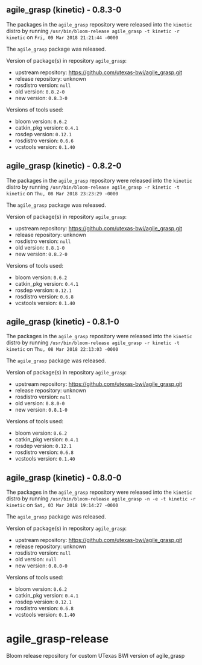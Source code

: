 ## agile_grasp (kinetic) - 0.8.3-0

The packages in the `agile_grasp` repository were released into the `kinetic` distro by running `/usr/bin/bloom-release agile_grasp -t kinetic -r kinetic` on `Fri, 09 Mar 2018 21:21:44 -0000`

The `agile_grasp` package was released.

Version of package(s) in repository `agile_grasp`:

- upstream repository: https://github.com/utexas-bwi/agile_grasp.git
- release repository: unknown
- rosdistro version: `null`
- old version: `0.8.2-0`
- new version: `0.8.3-0`

Versions of tools used:

- bloom version: `0.6.2`
- catkin_pkg version: `0.4.1`
- rosdep version: `0.12.1`
- rosdistro version: `0.6.6`
- vcstools version: `0.1.40`


## agile_grasp (kinetic) - 0.8.2-0

The packages in the `agile_grasp` repository were released into the `kinetic` distro by running `/usr/bin/bloom-release agile_grasp -r kinetic -t kinetic` on `Thu, 08 Mar 2018 23:23:29 -0000`

The `agile_grasp` package was released.

Version of package(s) in repository `agile_grasp`:

- upstream repository: https://github.com/utexas-bwi/agile_grasp.git
- release repository: unknown
- rosdistro version: `null`
- old version: `0.8.1-0`
- new version: `0.8.2-0`

Versions of tools used:

- bloom version: `0.6.2`
- catkin_pkg version: `0.4.1`
- rosdep version: `0.12.1`
- rosdistro version: `0.6.8`
- vcstools version: `0.1.40`


## agile_grasp (kinetic) - 0.8.1-0

The packages in the `agile_grasp` repository were released into the `kinetic` distro by running `/usr/bin/bloom-release agile_grasp -r kinetic -t kinetic` on `Thu, 08 Mar 2018 22:13:03 -0000`

The `agile_grasp` package was released.

Version of package(s) in repository `agile_grasp`:

- upstream repository: https://github.com/utexas-bwi/agile_grasp.git
- release repository: unknown
- rosdistro version: `null`
- old version: `0.8.0-0`
- new version: `0.8.1-0`

Versions of tools used:

- bloom version: `0.6.2`
- catkin_pkg version: `0.4.1`
- rosdep version: `0.12.1`
- rosdistro version: `0.6.8`
- vcstools version: `0.1.40`


## agile_grasp (kinetic) - 0.8.0-0

The packages in the `agile_grasp` repository were released into the `kinetic` distro by running `/usr/bin/bloom-release agile_grasp -n -e -t kinetic -r kinetic` on `Sat, 03 Mar 2018 19:14:27 -0000`

The `agile_grasp` package was released.

Version of package(s) in repository `agile_grasp`:

- upstream repository: https://github.com/utexas-bwi/agile_grasp.git
- release repository: unknown
- rosdistro version: `null`
- old version: `null`
- new version: `0.8.0-0`

Versions of tools used:

- bloom version: `0.6.2`
- catkin_pkg version: `0.4.1`
- rosdep version: `0.12.1`
- rosdistro version: `0.6.8`
- vcstools version: `0.1.40`


# agile_grasp-release
Bloom release repository for custom UTexas BWI version of agile_grasp
